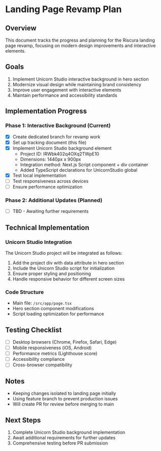 # Landing Page Revamp Plan

## Overview
This document tracks the progress and planning for the Riscura landing page revamp, focusing on modern design improvements and interactive elements.

## Goals
1. Implement Unicorn Studio interactive background in hero section
2. Modernize visual design while maintaining brand consistency
3. Improve user engagement with interactive elements
4. Maintain performance and accessibility standards

## Implementation Progress

### Phase 1: Interactive Background (Current)
- [x] Create dedicated branch for revamp work
- [x] Set up tracking document (this file)
- [x] Implement Unicorn Studio background element
  - Project ID: IRWbk402q4OXq2TWpE10
  - Dimensions: 1440px x 900px
  - Integration method: Next.js Script component + div container
  - Added TypeScript declarations for UnicornStudio global
- [x] Test local implementation
- [ ] Test responsiveness across devices
- [ ] Ensure performance optimization

### Phase 2: Additional Updates (Planned)
- [ ] TBD - Awaiting further requirements

## Technical Implementation

### Unicorn Studio Integration
The Unicorn Studio project will be integrated as follows:
1. Add the project div with data attribute in hero section
2. Include the Unicorn Studio script for initialization
3. Ensure proper styling and positioning
4. Handle responsive behavior for different screen sizes

### Code Structure
- Main file: `/src/app/page.tsx`
- Hero section component modifications
- Script loading optimization for performance

## Testing Checklist
- [ ] Desktop browsers (Chrome, Firefox, Safari, Edge)
- [ ] Mobile responsiveness (iOS, Android)
- [ ] Performance metrics (Lighthouse score)
- [ ] Accessibility compliance
- [ ] Cross-browser compatibility

## Notes
- Keeping changes isolated to landing page initially
- Using feature branch to prevent production issues
- Will create PR for review before merging to main

## Next Steps
1. Complete Unicorn Studio background implementation
2. Await additional requirements for further updates
3. Comprehensive testing before PR submission